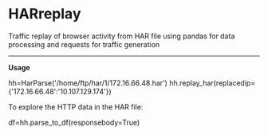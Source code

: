 # HARreplay

Traffic replay of browser activity from HAR file using pandas for data processing and requests for traffic generation

---

**Usage**

hh=HarParse('/home/ftp/har/1/172.16.66.48.har')
hh.replay_har(replacedip={'172.16.66.48':'10.107.129.174'})

To explore the HTTP data in the HAR file:

df=hh.parse_to_df(responsebody=True)


